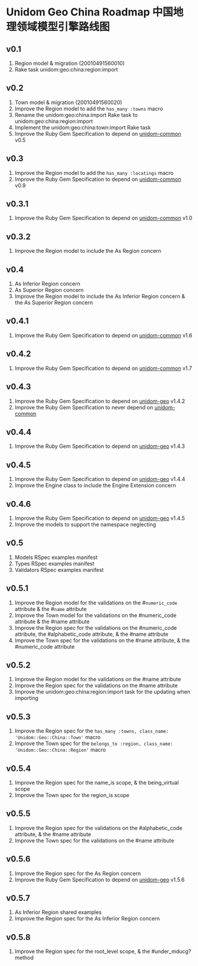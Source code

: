 # Unidom Geo China Roadmap 中国地理领域模型引擎路线图

## v0.1
1. Region model & migration (20010491560010)
2. Rake task unidom:geo:china:region:import

## v0.2
1. Town model & migration (20010491560020)
2. Improve the Region model to add the ``has_many :towns`` macro
3. Rename the unidom:geo:china:import Rake task to unidom:geo:china:region:import
4. Implement the unidom:geo:china:town:import Rake task
5. Improve the Ruby Gem Specification to depend on [unidom-common](https://github.com/topbitdu/unidom-common) v0.5

## v0.3
1. Improve the Region model to add the ``has_many :locatings`` macro
2. Improve the Ruby Gem Specification to depend on [unidom-common](https://github.com/topbitdu/unidom-common) v0.9

## v0.3.1
1. Improve the Ruby Gem Specification to depend on [unidom-common](https://github.com/topbitdu/unidom-common) v1.0

## v0.3.2
1. Improve the Region model to include the As Region concern

## v0.4
1. As Inferior Region concern
2. As Superior Region concern
3. Improve the Region model to include the As Inferior Region concern & the As Superior Region concern

## v0.4.1
1. Improve the Ruby Gem Specification to depend on [unidom-common](https://github.com/topbitdu/unidom-common) v1.6

## v0.4.2
1. Improve the Ruby Gem Specification to depend on [unidom-common](https://github.com/topbitdu/unidom-common) v1.7

## v0.4.3
1. Improve the Ruby Gem Specification to depend on [unidom-geo](https://github.com/topbitdu/unidom-geo) v1.4.2
2. Improve the Ruby Gem Specification to never depend on [unidom-common](https://github.com/topbitdu/unidom-common)

## v0.4.4
1. Improve the Ruby Gem Specification to depend on [unidom-geo](https://github.com/topbitdu/unidom-geo) v1.4.3

## v0.4.5
1. Improve the Ruby Gem Specification to depend on [unidom-geo](https://github.com/topbitdu/unidom-geo) v1.4.4
2. Improve the Engine class to include the Engine Extension concern

## v0.4.6
1. Improve the Ruby Gem Specification to depend on [unidom-geo](https://github.com/topbitdu/unidom-geo) v1.4.5
2. Improve the models to support the namespace neglecting

## v0.5
1. Models RSpec examples manifest
2. Types RSpec examples manifest
3. Validators RSpec examples manifest

## v0.5.1
1. Improve the Region model for the validations on the #``numeric_code`` attribute & the #``name`` attribute
2. Improve the Town model for the validations on the #numeric_code attribute & the #name attribute
3. Improve the Region spec for the validations on the #numeric_code attribute, the #alphabetic_code attribute, & the #name attribute
4. Improve the Town spec for the validations on the #name attribute, & the #numeric_code attribute

## v0.5.2
1. Improve the Region model for the validations on the #name attribute
2. Improve the Region spec for the validations on the #name attribute
3. Improve the unidom:geo:china:region:import task for the updating when importing

## v0.5.3
1. Improve the Region spec for the ``has_many :towns, class_name: 'Unidom::Geo::China::Town'`` macro
2. Improve the Town spec for the ``belongs_to :region, class_name: 'Unidom::Geo::China::Region'`` macro

## v0.5.4
1. Improve the Region spec for the name_is scope, & the being_virtual scope
2. Improve the Town spec for the region_is scope

## v0.5.5
1. Improve the Region spec for the validations on the #alphabetic_code attribute, & the #name attribute
2. Improve the Town spec for the validations on the #name attribute

## v0.5.6
1. Improve the Region spec for the As Region concern
2. Improve the Ruby Gem Specification to depend on [unidom-geo](https://github.com/topbitdu/unidom-geo) v1.5.6

## v0.5.7
1. As Inferior Region shared examples
2. Improve the Region spec for the As Inferior Region concern

## v0.5.8
1. Improve the Region spec for the root_level scope, & the #under_mducg? method
